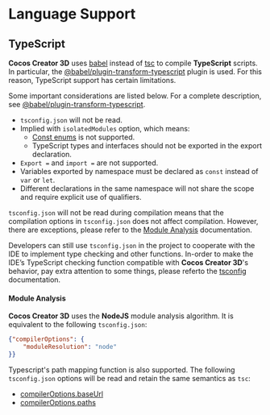 # Language Support

## TypeScript

__Cocos Creator 3D__ uses [babel](https://babeljs.io/) instead of [tsc](https://www.typescriptlang.org/) to compile __TypeScript__ scripts. In particular, the [@babel/plugin-transform-typescript](https://babeljs.io/docs/en/babel-plugin-transform-typescript) plugin is used. For this reason, TypeScript support has certain limitations. 

Some important considerations are listed below.
For a complete description, see [@babel/plugin-transform-typescript](https://babeljs.io/docs/en/babel-plugin-transform-typescript).

- `tsconfig.json` will not be read.
- Implied with `isolatedModules` option, which means:
  - [Const enums](https://www.typescriptlang.org/docs/handbook/enums.html#const-enums) is not supported.
  - TypeScript types and interfaces should not be exported in the export declaration.
- `Export =` and `import =` are not supported.
- Variables exported by namespace must be declared as `const` instead of `var` or `let`.
- Different declarations in the same namespace will not share the scope and require explicit use of qualifiers.

`tsconfig.json` will not be read during compilation means that the compilation options in `tsconfig.json` does not affect compilation.
However, there are exceptions, please refer to the [Module Analysis](####ModuleAnalysis) documentation.

Developers can still use `tsconfig.json` in the project to cooperate with the IDE to implement type checking and other functions.
In-order to make the IDE’s TypeScript checking function compatible with __Cocos Creator 3D__'s behavior, pay extra attention to some things, please referto the [tsconfig](./tsconfig.md) documentation.

#### Module Analysis

__Cocos Creator 3D__ uses the __NodeJS__ module analysis algorithm.
It is equivalent to the following `tsconfig.json`:

```json
{"compilerOptions": {
    "moduleResolution": "node"
}}
```

Typescript's path mapping function is also supported. The following `tsconfig.json` options will be read and retain the same semantics as `tsc`:

  - [compilerOptions.baseUrl](https://www.typescriptlang.org/docs/handbook/module-resolution.html#base-url)
  - [compilerOptions.paths](https://www.typescriptlang.org/docs/handbook/module-resolution.html#path-mapping)